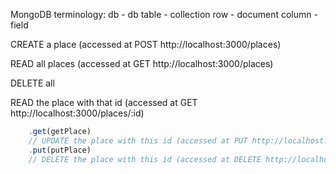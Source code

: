 MongoDB terminology:
db - db
table - collection
row - document
column - field

CREATE a place (accessed at POST http://localhost:3000/places)

READ all places (accessed at GET http://localhost:3000/places)

DELETE all

READ the place with that id (accessed at GET http://localhost:3000/places/:id)

```javascript
    .get(getPlace)
    // UPDATE the place with this id (accessed at PUT http://localhost:3000/places/:id)
    .put(putPlace)
    // DELETE the place with this id (accessed at DELETE http://localhost:3000/places/:id)
```